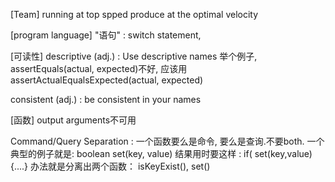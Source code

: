 [Team]
running at top spped
produce at the optimal velocity 


[program language]
"语句" : switch statement, 


[可读性]
descriptive (adj.) : Use descriptive names
举个例子, assertEquals(actual, expected)不好, 应该用assertActualEqualsExpected(actual, expected)

consistent  (adj.) : be consistent in your names


[函数]
output arguments不可用

Command/Query Separation : 一个函数要么是命令, 要么是查询.不要both. 
一个典型的例子就是: boolean set(key, value)
结果用时要这样 : if( set(key,value) {....}
办法就是分离出两个函数： isKeyExist(), set()

